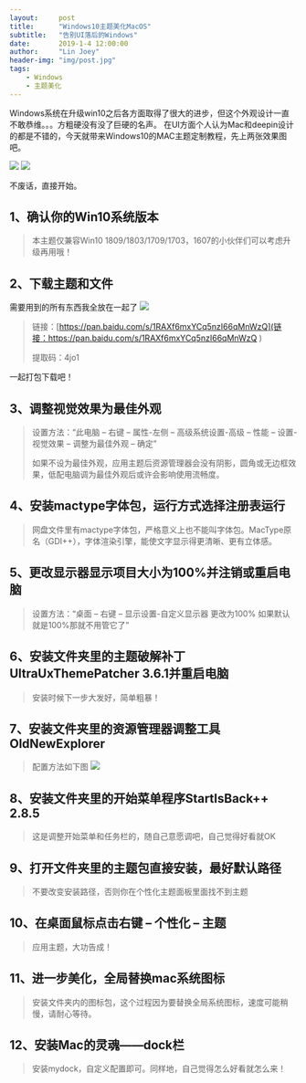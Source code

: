 ```yaml
---
layout:     post
title:      "Windows10主题美化MacOS"
subtitle:   "告别UI落后的Windows"
date:       2019-1-4 12:00:00
author:     "Lin Joey"
header-img: "img/post.jpg"
tags:
    - Windows
    - 主题美化
---
```

Windows系统在升级win10之后各方面取得了很大的进步，但这个外观设计一直不敢恭维。。。方粗硬没有没了巨硬的名声。
在UI方面个人认为Mac和deepin设计的都是不错的，今天就带来Windows10的MAC主题定制教程，先上两张效果图吧。

![](http://ww1.sinaimg.cn/large/7c08400ely1g2qnujsfsbj21400p0jtd.jpg)
![](http://ww1.sinaimg.cn/large/7c08400ely1g2qnujs1q6j20oe0gfjrz.jpg)

不废话，直接开始。
## 1、确认你的Win10系统版本 ##
>本主题仅兼容Win10 1809/1803/1709/1703，1607的小伙伴们可以考虑升级再用哦！

## 2、下载主题和文件 ##
需要用到的所有东西我全放在一起了
![](http://ww1.sinaimg.cn/large/7c08400ely1g2qnujsn74j20oh0get9n.jpg)
>链接：[https://pan.baidu.com/s/1RAXf6mxYCq5nzI66qMnWzQ](链接：https://pan.baidu.com/s/1RAXf6mxYCq5nzI66qMnWzQ ) 
>
>提取码：4jo1 

一起打包下载吧！

## 3、调整视觉效果为最佳外观 ##
>设置方法：“此电脑 – 右键 – 属性-左侧 – 高级系统设置-高级 – 性能 – 设置-视觉效果 – 调整为最佳外观 – 确定”
>
>如果不设为最佳外观，应用主题后资源管理器会没有阴影，圆角或无边框效果，低配电脑调为最佳外观后或许会影响使用流畅度。

## 4、安装mactype字体包，运行方式选择注册表运行 ##
>网盘文件里有mactype字体包，严格意义上也不能叫字体包。MacType原名（GDI++），字体渲染引擎，能使文字显示得更清晰、更有立体感。

## 5、更改显示器显示项目大小为100%并注销或重启电脑 ##
>设置方法：“桌面 – 右键 – 显示设置-自定义显示器 更改为100%  如果默认就是100%那就不用管它了”

## 6、安装文件夹里的主题破解补丁UltraUxThemePatcher 3.6.1并重启电脑 ##
>安装时候下一步大发好，简单粗暴！

## 7、安装文件夹里的资源管理器调整工具OldNewExplorer ##
>配置方法如下图
>![](http://ww1.sinaimg.cn/large/7c08400ely1g2qnujs7uyj20bg0djta1.jpg)

## 8、安装文件夹里的开始菜单程序StartIsBack++ 2.8.5 ##
>这是调整开始菜单和任务栏的，随自己意愿调吧，自己觉得好看就OK

## 9、打开文件夹里的主题包直接安装，最好默认路径 ##
>不要改变安装路径，否则你在个性化主题面板里面找不到主题

## 10、在桌面鼠标点击右键 – 个性化 – 主题 ##
>应用主题，大功告成！

## 11、进一步美化，全局替换mac系统图标 ##
>安装文件夹内的图标包，这个过程因为要替换全局系统图标，速度可能稍慢，请耐心等待。

## 12、安装Mac的灵魂——dock栏 ##
>安装mydock，自定义配置即可。同样地，自己觉得怎么好看就怎么来！
